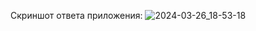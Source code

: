 Скриншот ответа приложения:
![2024-03-26_18-53-18](https://github.com/ASchukina/aqa-HW-Docker/assets/151776199/a089af8e-b505-4320-81c8-27b8f229796d)
